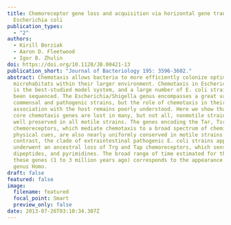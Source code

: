```yaml
---
title: Chemoreceptor gene loss and acquisition via horizontal gene transfer in
  Escherichia coli
publication_types:
  - "2"
authors:
  - Kirill Borziak
  - Aaron D. Fleetwood
  - Igor B. Zhulin
doi: https://doi.org/10.1128/JB.00421-13
publication_short: "Journal of Bacteriology 195: 3596-3602."
abstract: Chemotaxis allows bacteria to more efficiently colonize optimal
  microhabitats within their larger environment. Chemotaxis in Escherichia coli
  is the best-studied model system, and a large number of E. coli strains have
  been sequenced. The Escherichia/Shigella genus encompasses a great variety of
  commensal and pathogenic strains, but the role of chemotaxis in their
  association with the host remains poorly understood. Here we show that the
  core chemotaxis genes are lost in many, but not all, nonmotile strains but are
  well preserved in all motile strains. The genes encoding the Tar, Tsr, and Aer
  chemoreceptors, which mediate chemotaxis to a broad spectrum of chemical and
  physical cues, are also nearly uniformly conserved in motile strains. In
  contrast, the clade of extraintestinal pathogenic E. coli strains apparently
  underwent an ancestral loss of Trg and Tap chemoreceptors, which sense sugars,
  dipeptides, and pyrimidines. The broad range of time estimated for the loss of
  these genes (1 to 3 million years ago) corresponds to the appearance of the
  genus Homo.
draft: false
featured: false
image:
  filename: featured
  focal_point: Smart
  preview_only: false
date: 2013-07-26T03:10:34.307Z
---
```

